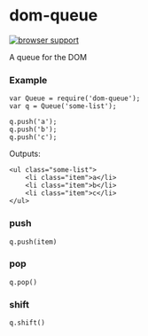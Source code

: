 dom-queue
=========
[![browser support](https://ci.testling.com/emkay/dom-queue.png)](https://ci.testling.com/emkay/dom-queue)

A queue for the DOM

### Example

```
var Queue = require('dom-queue');
var q = Queue('some-list');

q.push('a');
q.push('b');
q.push('c');
```

Outputs:
```
<ul class="some-list">
    <li class="item">a</li>
    <li class="item">b</li>
    <li class="item">c</li>
</ul>
```

### push

`q.push(item)`

### pop

`q.pop()`

### shift

`q.shift()`
